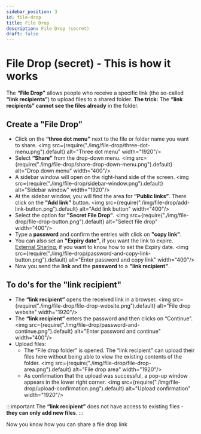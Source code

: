 ```yaml
---
sidebar_position: 3
id: file-drop
title: File Drop
description: File Drop (secret)
draft: false
---
```


# File Drop (secret) - This is how it works

The **“File Drop”** allows people who receive a specific link (the so-called **“link recipients”**) to upload files to a shared folder.
**The trick:** The **“link recipients” cannot see the files already** in the folder.

## Create a **"File Drop"**

- Click on the **“three dot menu”** next to the file or folder name you want to share.
  <img src={require("./img/file-drop/three-dot-menu.png").default} alt="Three dot menu" width="1920"/>
- Select **“Share”** from the drop-down menu.
  <img src={require("./img/file-drop/share-drop-down-menu.png").default} alt="Drop down menu" width="400"/>
- A sidebar window will open on the right-hand side of the screen.
  <img src={require("./img/file-drop/sidebar-window.png").default} alt="Sidebar window" width="1920"/>
- At the sidebar window, you will find the area for **“Public links”**. There click on the **"Add link"** button.
  <img src={require("./img/file-drop/add-link-button.png").default} alt="Add link button" width="400"/>
- Select the option for **"Secret File Drop"**.
  <img src={require("./img/file-drop/file-drop-button.png").default} alt="Select file drop" width="400"/>
- Type a **password** and confirm the entries with click on **"copy link"**.
- You can also set an **"Expiry date"**, if you want the link to expire. [External Sharing](./external), if you want to know how to set the Expiry date.
  <img src={require("./img/file-drop/password-and-copy-link-button.png").default} alt="Enter password and copy link" width="400"/>
- Now you send the **link** and the **password** to a **"link recipient"**.

## To do's for the **"link recipient"**

- The **“link recipient”** opens the received link in a browser.
  <img src={require("./img/file-drop/file-drop-website.png").default} alt="File drop website" width="1920"/>
- The **“link recipient”** enters the password and then clicks on “Continue”.
  <img src={require("./img/file-drop/password-and-continue.png").default} alt="Enter password and continue" width="400"/>
- Upload files:<br/>
  - The “File drop folder” is opened. The “link recipient” can upload their files here without being able to view the existing contents of the folder.
    <img src={require("./img/file-drop/file-drop-area.png").default} alt="File drop area" width="1920"/>
  - As confirmation that the upload was successful, a pop-up window appears in the lower right corner.
    <img src={require("./img/file-drop/upload-confirmation.png").default} alt="Upload confirmation" width="1920"/>

:::important
The **“link recipient”** does not have access to existing files - **they can only add new files**.
:::

Now you know how you can share a file drop link
